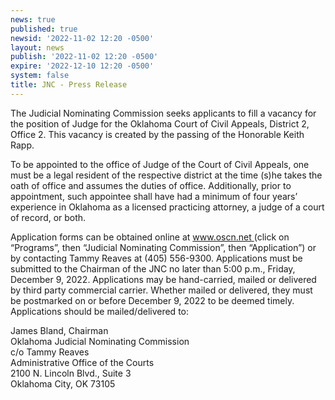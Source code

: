 ```yaml
---
news: true
published: true
newsid: '2022-11-02 12:20 -0500'
layout: news
publish: '2022-11-02 12:20 -0500'
expire: '2022-12-10 12:20 -0500'
system: false
title: JNC - Press Release
---
```

The Judicial Nominating Commission seeks applicants to fill a vacancy for the position of Judge for the Oklahoma Court of Civil Appeals, District 2, Office 2. This vacancy is created by the passing of the Honorable Keith Rapp.

To be appointed to the office of Judge of the Court of Civil Appeals, one must be a legal resident of the respective district at the time (s)he takes the oath of office and assumes the duties of office. Additionally, prior to appointment, such appointee shall have had a minimum of four years’ experience in Oklahoma as a licensed practicing attorney, a judge of a court of record, or both.

Application forms can be obtained online at [www.oscn.net ](http://www.oscn.net/v4/) (click on “Programs”, then “Judicial Nominating Commission”, then “Application”) or by contacting Tammy Reaves at (405) 556-9300. Applications must be submitted to the Chairman of the JNC no later than 5:00 p.m., Friday, December 9, 2022.  Applications may be hand-carried, mailed or delivered by third party commercial carrier.  Whether mailed or delivered, they must be postmarked on or before December 9, 2022 to be deemed timely.  Applications should be mailed/delivered to:  

James Bland, Chairman  
Oklahoma Judicial Nominating Commission  
c/o Tammy Reaves  
Administrative Office of the Courts  
2100 N. Lincoln Blvd., Suite 3  
Oklahoma City, OK 73105

